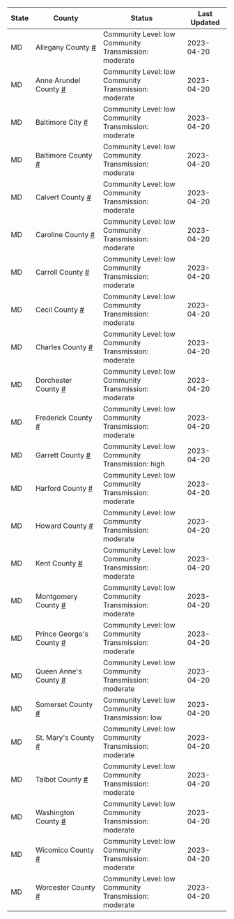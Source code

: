 State | County | Status | Last Updated
--- | --- | --- | --- 
MD | Allegany County <a href="#allegany_county">#</a> | <a name="allegany_county"></a>Community Level: low<br/>Community Transmission: moderate | 2023-04-20
MD | Anne Arundel County <a href="#anne_arundel_county">#</a> | <a name="anne_arundel_county"></a>Community Level: low<br/>Community Transmission: moderate | 2023-04-20
MD | Baltimore City <a href="#baltimore_city">#</a> | <a name="baltimore_city"></a>Community Level: low<br/>Community Transmission: moderate | 2023-04-20
MD | Baltimore County <a href="#baltimore_county">#</a> | <a name="baltimore_county"></a>Community Level: low<br/>Community Transmission: moderate | 2023-04-20
MD | Calvert County <a href="#calvert_county">#</a> | <a name="calvert_county"></a>Community Level: low<br/>Community Transmission: moderate | 2023-04-20
MD | Caroline County <a href="#caroline_county">#</a> | <a name="caroline_county"></a>Community Level: low<br/>Community Transmission: moderate | 2023-04-20
MD | Carroll County <a href="#carroll_county">#</a> | <a name="carroll_county"></a>Community Level: low<br/>Community Transmission: moderate | 2023-04-20
MD | Cecil County <a href="#cecil_county">#</a> | <a name="cecil_county"></a>Community Level: low<br/>Community Transmission: moderate | 2023-04-20
MD | Charles County <a href="#charles_county">#</a> | <a name="charles_county"></a>Community Level: low<br/>Community Transmission: moderate | 2023-04-20
MD | Dorchester County <a href="#dorchester_county">#</a> | <a name="dorchester_county"></a>Community Level: low<br/>Community Transmission: moderate | 2023-04-20
MD | Frederick County <a href="#frederick_county">#</a> | <a name="frederick_county"></a>Community Level: low<br/>Community Transmission: moderate | 2023-04-20
MD | Garrett County <a href="#garrett_county">#</a> | <a name="garrett_county"></a>Community Level: low<br/>Community Transmission: high | 2023-04-20
MD | Harford County <a href="#harford_county">#</a> | <a name="harford_county"></a>Community Level: low<br/>Community Transmission: moderate | 2023-04-20
MD | Howard County <a href="#howard_county">#</a> | <a name="howard_county"></a>Community Level: low<br/>Community Transmission: moderate | 2023-04-20
MD | Kent County <a href="#kent_county">#</a> | <a name="kent_county"></a>Community Level: low<br/>Community Transmission: moderate | 2023-04-20
MD | Montgomery County <a href="#montgomery_county">#</a> | <a name="montgomery_county"></a>Community Level: low<br/>Community Transmission: moderate | 2023-04-20
MD | Prince George's County <a href="#prince_george's_county">#</a> | <a name="prince_george's_county"></a>Community Level: low<br/>Community Transmission: moderate | 2023-04-20
MD | Queen Anne's County <a href="#queen_anne's_county">#</a> | <a name="queen_anne's_county"></a>Community Level: low<br/>Community Transmission: moderate | 2023-04-20
MD | Somerset County <a href="#somerset_county">#</a> | <a name="somerset_county"></a>Community Level: low<br/>Community Transmission: low | 2023-04-20
MD | St. Mary's County <a href="#st._mary's_county">#</a> | <a name="st._mary's_county"></a>Community Level: low<br/>Community Transmission: moderate | 2023-04-20
MD | Talbot County <a href="#talbot_county">#</a> | <a name="talbot_county"></a>Community Level: low<br/>Community Transmission: moderate | 2023-04-20
MD | Washington County <a href="#washington_county">#</a> | <a name="washington_county"></a>Community Level: low<br/>Community Transmission: moderate | 2023-04-20
MD | Wicomico County <a href="#wicomico_county">#</a> | <a name="wicomico_county"></a>Community Level: low<br/>Community Transmission: moderate | 2023-04-20
MD | Worcester County <a href="#worcester_county">#</a> | <a name="worcester_county"></a>Community Level: low<br/>Community Transmission: moderate | 2023-04-20
